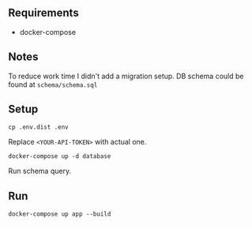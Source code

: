 ## Requirements

* docker-compose

## Notes

To reduce work time I didn't add a migration setup. DB schema could be found at `schema/schema.sql`

## Setup

```shell
cp .env.dist .env
```

Replace `<YOUR-API-TOKEN>` with actual one.

```shell
docker-compose up -d database
```

Run schema query.

## Run

```shell
docker-compose up app --build
```